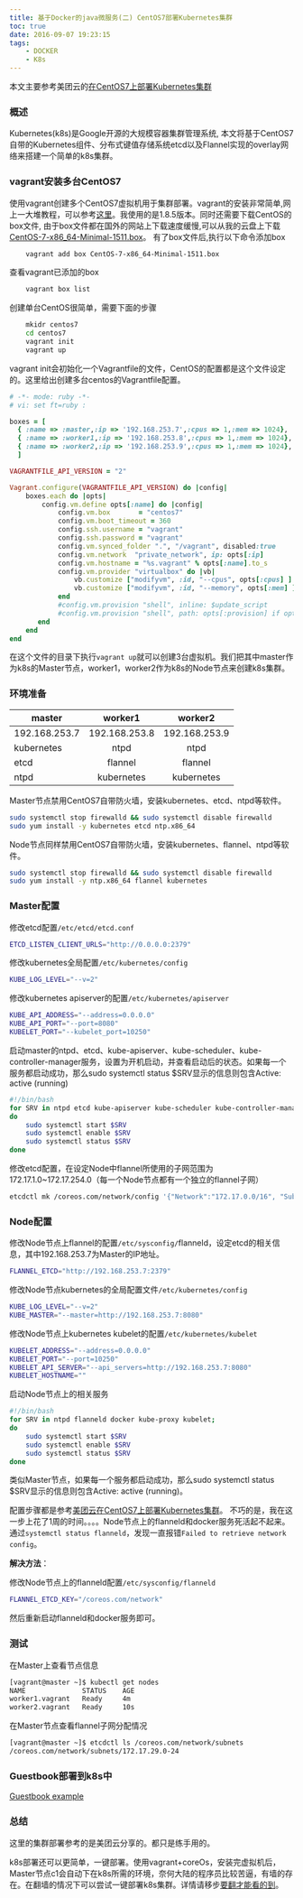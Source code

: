 ```yaml
---
title: 基于Docker的java微服务(二) CentOS7部署Kubernetes集群
toc: true
date: 2016-09-07 19:23:15
tags: 
    - DOCKER
    - K8s
---
```


本文主要参考美团云的[在CentOS7上部署Kubernetes集群](https://mos.meituan.com/library/37/how-to-setup-k8s-cluster-on-CentOS7/)

### 概述

Kubernetes(k8s)是Google开源的大规模容器集群管理系统, 本文将基于CentOS7自带的Kubernetes组件、分布式键值存储系统etcd以及Flannel实现的overlay网络来搭建一个简单的k8s集群。

### vagrant安装多台CentOS7

使用vagrant创建多个CentOS7虚拟机用于集群部署。vagrant的安装非常简单,网上一大堆教程，可以参考[这里](http://www.tuicool.com/articles/miE7vm6)。我使用的是1.8.5版本。同时还需要下载CentOS的box文件,
由于box文件都在国外的网站上下载速度缓慢,可以从我的云盘上下载[CentOS-7-x86_64-Minimal-1511.box](https://pan.baidu.com/s/1jI6T4EE)。
有了box文件后,执行以下命令添加box

```bash
    vagrant add box CentOS-7-x86_64-Minimal-1511.box
```

查看vagrant已添加的box

```bash
    vagrant box list
```

创建单台CentOS很简单，需要下面的步骤

```bash
    mkidr centos7
    cd centos7
    vagrant init
    vagrant up
```

vagrant init会初始化一个Vagrantfile的文件，CentOS的配置都是这个文件设定的。这里给出创建多台centos的Vagrantfile配置。

```ruby
# -*- mode: ruby -*-
# vi: set ft=ruby :

boxes = [
  { :name => :master,:ip => '192.168.253.7',:cpus => 1,:mem => 1024},
  { :name => :worker1,:ip => '192.168.253.8',:cpus => 1,:mem => 1024},
  { :name => :worker2,:ip => '192.168.253.9',:cpus => 1,:mem => 1024},
  ]

VAGRANTFILE_API_VERSION = "2"

Vagrant.configure(VAGRANTFILE_API_VERSION) do |config|
    boxes.each do |opts|
        config.vm.define opts[:name] do |config|
            config.vm.box       = "centos7"
            config.vm.boot_timeout = 360
            config.ssh.username = "vagrant"
            config.ssh.password = "vagrant"
            config.vm.synced_folder ".", "/vagrant", disabled:true
            config.vm.network  "private_network", ip: opts[:ip]
            config.vm.hostname = "%s.vagrant" % opts[:name].to_s
            config.vm.provider "virtualbox" do |vb|
                vb.customize ["modifyvm", :id, "--cpus", opts[:cpus] ] if opts[:cpus]
                vb.customize ["modifyvm", :id, "--memory", opts[:mem] ] if opts[:mem]
            end
            #config.vm.provision "shell", inline: $update_script
            #config.vm.provision "shell", path: opts[:provision] if opts[:provision]
       end
    end
end
```

在这个文件的目录下执行`vagrant up`就可以创建3台虚拟机。我们把其中master作为k8s的Master节点，worker1，worker2作为k8s的Node节点来创建k8s集群。

### 环境准备

| master        | worker1       | worker2      | 
| ------------- |:-------------:|:------------:|
| 192.168.253.7 | 192.168.253.8 |192.168.253.9 |
| kubernetes    | ntpd          |ntpd          |
| etcd          | flannel       |flannel       |
| ntpd          | kubernetes    |kubernetes    |

Master节点禁用CentOS7自带防火墙，安装kubernetes、etcd、ntpd等软件。

```bash
sudo systemctl stop firewalld && sudo systemctl disable firewalld
sudo yum install -y kubernetes etcd ntp.x86_64
```

Node节点同样禁用CentOS7自带防火墙，安装kubernetes、flannel、ntpd等软件。

```bash
sudo systemctl stop firewalld && sudo systemctl disable firewalld
sudo yum install -y ntp.x86_64 flannel kubernetes
```

### Master配置

修改etcd配置`/etc/etcd/etcd.conf`

```bash
ETCD_LISTEN_CLIENT_URLS="http://0.0.0.0:2379"
```

修改kubernetes全局配置`/etc/kubernetes/config`

```bash
KUBE_LOG_LEVEL="--v=2"
```

修改kubernetes apiserver的配置`/etc/kubernetes/apiserver`

```bash
KUBE_API_ADDRESS="--address=0.0.0.0"
KUBE_API_PORT="--port=8080"
KUBELET_PORT="--kubelet_port=10250"
```

启动master的ntpd、etcd、kube-apiserver、kube-scheduler、kube-controller-manager服务，设置为开机启动，并查看启动后的状态。如果每一个服务都启动成功，那么sudo systemctl status $SRV显示的信息则包含Active: active (running)

```bash
#!/bin/bash
for SRV in ntpd etcd kube-apiserver kube-scheduler kube-controller-manager;
do
    sudo systemctl start $SRV
    sudo systemctl enable $SRV
    sudo systemctl status $SRV
done
```

修改etcd配置，在设定Node中flannel所使用的子网范围为172.17.1.0~172.17.254.0（每一个Node节点都有一个独立的flannel子网）

```bash
etcdctl mk /coreos.com/network/config '{"Network":"172.17.0.0/16", "SubnetMin": "172.17.1.0", "SubnetMax": "172.17.254.0"}'
```

### Node配置

修改Node节点上flannel的配置`/etc/sysconfig/`flanneld，设定etcd的相关信息，其中192.168.253.7为Master的IP地址。

```bash
FLANNEL_ETCD="http://192.168.253.7:2379"
```

修改Node节点kubernetes的全局配置文件`/etc/kubernetes/config`

```bash
KUBE_LOG_LEVEL="--v=2"
KUBE_MASTER="--master=http://192.168.253.7:8080"
```

修改Node节点上kubernetes kubelet的配置`/etc/kubernetes/kubelet`

```bash
KUBELET_ADDRESS="--address=0.0.0.0"
KUBELET_PORT="--port=10250"
KUBELET_API_SERVER="--api_servers=http://192.168.253.7:8080"
KUBELET_HOSTNAME=""
```

启动Node节点上的相关服务
```bash
#!/bin/bash
for SRV in ntpd flanneld docker kube-proxy kubelet;
do
    sudo systemctl start $SRV
    sudo systemctl enable $SRV
    sudo systemctl status $SRV
done
```

类似Master节点，如果每一个服务都启动成功，那么sudo systemctl status $SRV显示的信息则包含Active: active (running)。

配置步骤都是参考[美团云在CentOS7上部署Kubernetes集群](https://mos.meituan.com/library/37/how-to-setup-k8s-cluster-on-CentOS7/)。
不巧的是，我在这一步上花了1周的时间。。。。Node节点上的flanneld和docker服务死活起不起来。
通过`systemctl status flanneld`，发现一直报错`Failed to retrieve network config`。

**解决方法**：

修改Node节点上的flanneld配置`/etc/sysconfig/flanneld`

```bash
FLANNEL_ETCD_KEY="/coreos.com/network"
```

然后重新启动flanneld和docker服务即可。

### 测试

在Master上查看节点信息

```bash
[vagrant@master ~]$ kubectl get nodes
NAME              STATUS    AGE
worker1.vagrant   Ready     4m
worker2.vagrant   Ready     10s
```

在Master节点查看flannel子网分配情况

```bash
[vagrant@master ~]$ etcdctl ls /coreos.com/network/subnets
/coreos.com/network/subnets/172.17.29.0-24
```

### Guestbook部署到k8s中

[Guestbook example](https://github.com/kubernetes/kubernetes/blob/release-1.2/examples/guestbook/README.md)

### 总结

这里的集群部署参考的是美团云分享的。都只是练手用的。

k8s部署还可以更简单，一键部署。使用vagrant+coreOs，安装完虚拟机后，Master节点c1会自动下在k8s所需的环境，奈何大陆的程序员比较苦逼，有墙的存在。在翻墙的情况下可以尝试一键部署k8s集群。详情请移步[要翻才能看的到](https://coreos.com/kubernetes/docs/latest/kubernetes-on-vagrant.html)。
